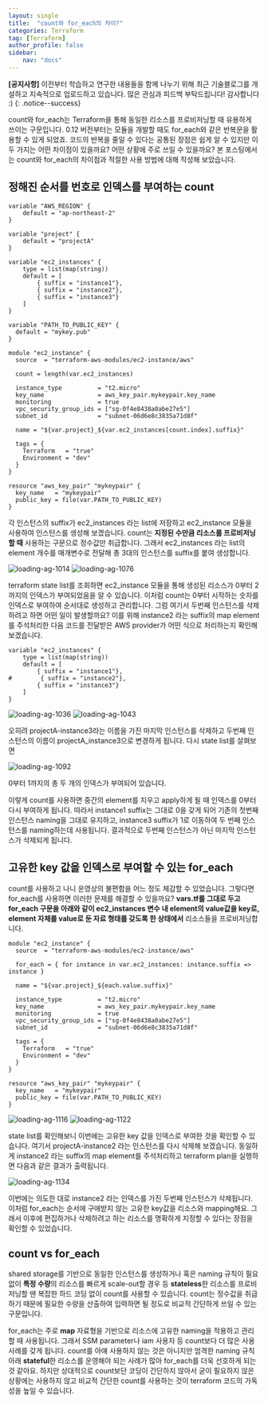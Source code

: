 ```yaml
---
layout: single
title:  "count와 for_each의 차이?"
categories: Terraform
tag: [Terraform]
author_profile: false
sidebar:
    nav: "docs"
---
```


**[공지사항]** 
이전부터 학습하고 연구한 내용들을 함께 나누기 위해 최근 기술블로그를 개설하고 지속적으로 업로드하고 있습니다. 많은 관심과 피드백 부탁드립니다! 감사합니다 :)
{: .notice--success}

count와 for_each는 Terraform을 통해 동일한 리소스를 프로비저닝할 때 유용하게 쓰이는 구문입니다. 0.12 버전부터는 모듈을 개발할 때도 for_each와 같은 반복문을 활용할 수 있게 되었죠. 코드의 반복을 줄일 수 있다는 공통된 장점은 쉽게 알 수 있지만 이 두 가지는 어떤 차이점이 있을까요? 어떤 상황에 주로 쓰일 수 있을까요? 본 포스팅에서는 count와 for_each의 차이점과 적절한 사용 방법에 대해 작성해 보았습니다.

## 정해진 순서를 번호로 인덱스를 부여하는 count

```
variable "AWS_REGION" {
    default = "ap-northeast-2"
}

variable "project" {
    default = "projectA"
}

variable "ec2_instances" {
    type = list(map(string))
    default = [
        { suffix = "instance1"},
        { suffix = "instance2"},
        { suffix = "instance3"}
    ]
}

variable "PATH_TO_PUBLIC_KEY" {
  default = "mykey.pub"
}
```

```
module "ec2_instance" {
  source  = "terraform-aws-modules/ec2-instance/aws"

  count = length(var.ec2_instances)

  instance_type          = "t2.micro"
  key_name               = aws_key_pair.mykeypair.key_name
  monitoring             = true
  vpc_security_group_ids = ["sg-0f4e8438a0abe27e5"]
  subnet_id              = "subnet-06d6e8c3835a71d8f"

  name = "${var.project}_${var.ec2_instances[count.index].suffix}"

  tags = {
    Terraform   = "true"
    Environment = "dev"
  }
}

resource "aws_key_pair" "mykeypair" {
  key_name   = "mykeypair"
  public_key = file(var.PATH_TO_PUBLIC_KEY)
}
```

각 인스턴스의 suffix가 ec2_instances 라는 list에 저장하고 ec2_instance 모듈을 사용하여 인스턴스를 생성해 보겠습니다. count는 **지정된 수만큼 리소스를 프로비저닝할 때** 사용하는 구문으로 정수값만 취급합니다. 그래서 ec2_instances 라는 list의 element 개수를 매개변수로 전달해 총 3대의 인스턴스를 suffix를 붙여 생성합니다.

<img title="" src="../../images/2024-12-14-for_each_vs_count/e27951ccef7a1c22513276666691bcafa83f3b93.png" alt="loading-ag-1014" data-align="center">

<img title="" src="../../images/2024-12-14-for_each_vs_count/0f4ebada39daeb71b17091306a332885bceecdcb.png" alt="loading-ag-1076" data-align="center">

terraform state list를 조회하면 ec2_instance 모듈을 통해 생성된 리소스가 0부터 2까지의 인덱스가 부여되었음을 알 수 있습니다. 이처럼 count는 0부터 시작하는 숫자를 인덱스로 부여하여 순서대로 생성하고 관리합니다. 그럼 여기서 두번째 인스턴스를 삭제하려고 하면 어떤 일이 발생할까요? 이를 위해 instance2 라는 suffix의 map element를 주석처리한 다음 코드를 전달받은 AWS provider가 어떤 식으로 처리하는지 확인해보겠습니다.

```
variable "ec2_instances" {
    type = list(map(string))
    default = [
        { suffix = "instance1"},
#        { suffix = "instance2"},
        { suffix = "instance3"}
    ]
}
```

<img title="" src="../../../images/2024-12-14-for_each_vs_count/20c1053c6cb810aff2b30adac1572197c2124d3f.png" alt="loading-ag-1036" data-align="center">

<img title="" src="../../images/2024-12-14-for_each_vs_count/ee04c8ee479952c49c52a56787f694582138b1b5.png" alt="loading-ag-1043" data-align="center">

오히려 projectA-instance3라는 이름을 가진 마지막 인스턴스를 삭제하고 두번째 인스턴스의 이름이 projectA_instance3으로 변경하게 됩니다. 다시 state list를 살펴보면

<img title="" src="../../images/2024-12-14-for_each_vs_count/2024-12-28-16-34-12-image.png" alt="loading-ag-1092" data-align="center">

0부터 1까지의 총 두 개의 인덱스가 부여되어 있습니다.

이렇게 count를 사용하면 중간의 element를 지우고 apply하게 될 때 인덱스를 0부터 다시 부여하게 됩니다. 따라서 instance1 suffix는 그대로 0을 갖게 되어 기존의 첫번째 인스턴스 naming을 그대로 유지하고, instance3 suffix가 1로 이동하여 두 번째 인스턴스를 naming하는데 사용됩니다. 결과적으로 두번째 인스턴스가 아닌 마지막 인스턴스가 삭제되게 됩니다.

## 고유한 key 값을 인덱스로 부여할 수 있는 for_each

count를 사용하고 나니 운영상의 불편함을 어느 정도 체감할 수 있었습니다. 그렇다면 for_each를 사용하면 이러한 문제를 해결할 수 있을까요? **vars.tf를 그대로 두고 for_each 구문을 아래와 같이 ec2_instances 변수 내 element의 value값을 key로, element 자체를 value로 둔 자료 형태를 갖도록 한 상태에서** 리소스들을 프로비저닝합니다.

```
module "ec2_instance" {
  source  = "terraform-aws-modules/ec2-instance/aws"

  for_each = { for instance in var.ec2_instances: instance.suffix => instance }

  name = "${var.project}_${each.value.suffix}"

  instance_type          = "t2.micro"
  key_name               = aws_key_pair.mykeypair.key_name
  monitoring             = true
  vpc_security_group_ids = ["sg-0f4e8438a0abe27e5"]
  subnet_id              = "subnet-06d6e8c3835a71d8f"

  tags = {
    Terraform   = "true"
    Environment = "dev"
  }
}

resource "aws_key_pair" "mykeypair" {
  key_name   = "mykeypair"
  public_key = file(var.PATH_TO_PUBLIC_KEY)
}
```

<img title="" src="../../images/2024-12-14-for_each_vs_count/2024-12-28-17-37-01-image.png" alt="loading-ag-1116" data-align="center">

<img title="" src="../../images/2024-12-14-for_each_vs_count/2024-12-28-17-37-32-image.png" alt="loading-ag-1122" data-align="center">

state list를 확인해보니 이번에는 고유한 key 값을 인덱스로 부여한 것을 확인할 수 있습니다. 여기서 projectA-instance2 라는 인스턴스를 다시 삭제해 보겠습니다. 동일하게 instance2 라는 suffix의 map element를 주석처리하고 terraform plan을 실행하면 다음과 같은 결과가 출력됩니다.

<img title="" src="../../images/2024-12-14-for_each_vs_count/2024-12-28-17-49-40-image.png" alt="loading-ag-1134" data-align="center">

이번에는 의도한 대로 instance2 라는 인덱스를 가진 두번째 인스턴스가 삭제됩니다. 이처럼 for_each는 순서에 구애받지 않는 고유한 key값을 리소스와 mapping해요. 그래서 이후에 편집하거나 삭제하려고 하는 리소스를 명확하게 지정할 수 있다는 장점을 확인할 수 있었습니다.

## count vs for_each

shared storage를 기반으로 동일한 인스턴스를 생성하거나 혹은 naming 규칙이 필요 없이 **특정 수량**의 리소스를 빠르게 scale-out할 경우 등 **stateless**한 리소스를 프로비저닝할 땐 복잡한 하드 코딩 없이 count를 사용할 수 있습니다. count는 정수값을 취급하기 때문에 필요한 수량을 산출하여 입력하면 될 정도로 비교적 간단하게 쓰일 수 있는 구문입니다.

for_each는 주로 **map** 자료형을 기반으로 리소스에 고유한 naming을 적용하고 관리할 때 사용됩니다. 그래서 SSM parameter나 iam 사용자 등 count보다 더 많은 사용 사례를 갖게 됩니다. count를 아얘 사용하지 않는 것은 아니지만 엄격한 naming 규칙 아래 **stateful**한 리소스를 운영해야 되는 사례가 많아 for_each를 더욱 선호하게 되는 것 같아요. 하지만 상대적으로 count보단 코딩이 간단하지 않아서 굳이 필요하지 않은 상황에는 사용하지 않고 비교적 간단한 count를 사용하는 것이 terraform 코드의 가독성을 높일 수 있습니다.




